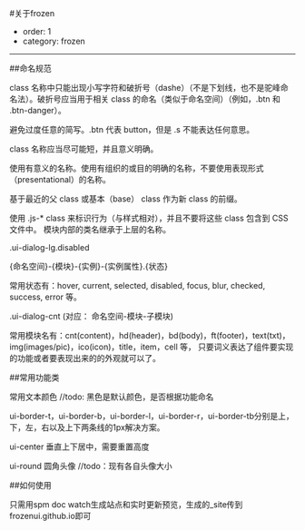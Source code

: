 
#关于frozen
- order: 1
- category: frozen

---


##命名规范

class 名称中只能出现小写字符和破折号（dashe）（不是下划线，也不是驼峰命名法）。破折号应当用于相关 class 的命名（类似于命名空间）（例如，.btn 和 .btn-danger）。

避免过度任意的简写。.btn 代表 button，但是 .s 不能表达任何意思。

class 名称应当尽可能短，并且意义明确。

使用有意义的名称。使用有组织的或目的明确的名称，不要使用表现形式（presentational）的名称。

基于最近的父 class 或基本（base） class 作为新 class 的前缀。

使用 .js-* class 来标识行为（与样式相对），并且不要将这些 class 包含到 CSS 文件中。
模块内部的类名继承于上层的名称。

.ui-dialog-lg.disabled   

{命名空间}-{模块}-{实例}-{实例属性}.{状态}

常用状态有：hover, current, selected, disabled, focus, blur, checked, success, error 等。

.ui-dialog-cnt   (对应： 命名空间-模块-子模块)

常用模块名有：cnt(content)，hd(header)，bd(body)，ft(footer)，text(txt)，img(images/pic)，ico(icon)，title，item，cell 等， 只要词义表达了组件要实现的功能或者要表现出来的的外观就可以了。

##常用功能类

常用文本颜色 //todo: 黑色是默认颜色，是否根据功能命名

ui-border-t，ui-border-b，ui-border-l，ui-border-r，ui-border-tb分别是上，下，左，右以及上下两条线的1px解决方案。

ui-center 垂直上下居中，需要重置高度

ui-round 圆角头像
//todo：现有各自头像大小

##如何使用

只需用spm doc watch生成站点和实时更新预览，生成的_site传到frozenui.github.io即可 

